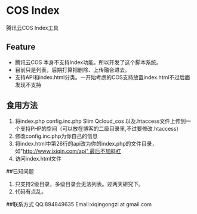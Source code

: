 # COS Index
腾讯云COS Index工具

## Feature
 - 腾讯云COS 本身不支持Index功能。所以开发了这个脚本系统。
 - 目前只是列表，后期打算把删除、上传融合进去。
 - 支持API和index.html分类。一开始考虑的COS支持放置index.html不过后面发现不支持

## 食用方法
1. 将index.php config.inc.php Slim Qcloud_cos 以及.htaccess文件上传到一个支持PHP的空间（可以放在博客的二级目录里,不过要修改.htaccess）
2. 修改config.inc.php为你自己的信息
3. 将index.html中第26行的api改为你的index.php的文件目录，如"http://www.ixiqin.com/api",最后不加斜杠
4. 访问index.html文件
 

##已知问题
1. 只支持2级目录，多级目录会无法列表。过两天研究下。
2. 代码有点乱。


##联系方式
QQ:894849635
Email:xiqingongzi at gmail.com

